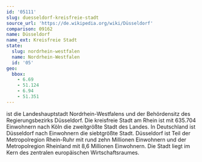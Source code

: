 ```yaml
---
id: '05111'
slug: duesseldorf-kreisfreie-stadt
source_url: 'https://de.wikipedia.org/wiki/Düsseldorf'
comparison: 09162
name: Düsseldorf
name_ext: Kreisfreie Stadt
state:
  slug: nordrhein-westfalen
  name: Nordrhein-Westfalen
  id: '05'
geo:
  bbox:
    - 6.69
    - 51.124
    - 6.94
    - 51.351
---
```


ist die Landeshauptstadt Nordrhein-Westfalens und der Behördensitz des Regierungsbezirks Düsseldorf. Die kreisfreie Stadt am Rhein ist mit 635.704 Einwohnern nach Köln die zweitgrößte Stadt des Landes. In Deutschland ist Düsseldorf nach Einwohnern die siebtgrößte Stadt. Düsseldorf ist Teil der Metropolregion Rhein-Ruhr mit rund zehn Millionen Einwohnern und der Metropolregion Rheinland mit 8,6 Millionen Einwohnern. Die Stadt liegt im Kern des zentralen europäischen Wirtschaftsraumes.
